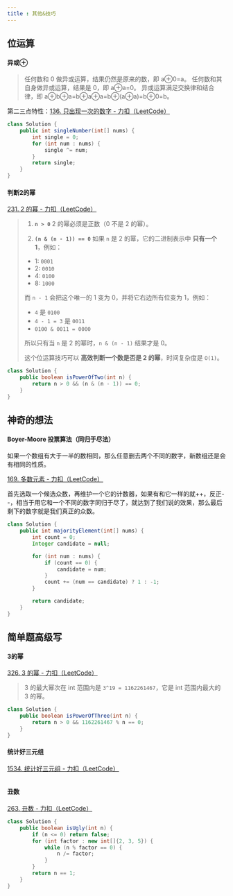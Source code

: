 ```yaml
---
title : 其他&技巧
---
```


## 位运算

#### 异或⊕

>任何数和 0 做异或运算，结果仍然是原来的数，即 a⊕0=a。
>任何数和其自身做异或运算，结果是 0，即 a⊕a=0。
>异或运算满足交换律和结合律，即 a⊕b⊕a=b⊕a⊕a=b⊕(a⊕a)=b⊕0=b。

第二三点特性：[136. 只出现一次的数字 - 力扣（LeetCode）](https://leetcode.cn/problems/single-number/description/?envType=study-plan-v2&envId=top-100-liked)

```java
class Solution {
    public int singleNumber(int[] nums) {
        int single = 0;
        for (int num : nums) {
            single ^= num;
        }
        return single;
    }
}
```

#### 判断2的幂

[231. 2 的幂 - 力扣（LeetCode）](https://leetcode.cn/problems/power-of-two/description/?envType=study-plan-v2&envId=primers-list)

>1. **`n > 0`**
>    2 的幂必须是正数（0 不是 2 的幂）。
>
>2. **`(n & (n - 1)) == 0`**
>    如果 `n` 是 2 的幂，它的二进制表示中 **只有一个 1**，例如：
>
>   - 1: `0001`
>   - 2: `0010`
>   - 4: `0100`
>   - 8: `1000`
>
>   而 `n - 1` 会把这个唯一的 1 变为 0，并将它右边所有位变为 1，例如：
>
>   - `4` 是 `0100`
>   - `4 - 1 = 3` 是 `0011`
>   - `0100 & 0011 = 0000`
>
>   所以只有当 `n` 是 2 的幂时，`n & (n - 1)` 结果才是 0。
>
>这个位运算技巧可以 **高效判断一个数是否是 2 的幂**，时间复杂度是 `O(1)`。

```java
class Solution {
    public boolean isPowerOfTwo(int n) {
        return n > 0 && (n & (n - 1)) == 0;
    }
}
```

## 神奇的想法

#### Boyer-Moore 投票算法（同归于尽法）

如果一个数组有大于一半的数相同，那么任意删去两个不同的数字，新数组还是会有相同的性质。

[169. 多数元素 - 力扣（LeetCode）](https://leetcode.cn/problems/majority-element/description/?envType=study-plan-v2&envId=top-100-liked)

首先选取一个候选众数，再维护一个它的计数器，如果有和它一样的就++，反正--，相当于用它和一个不同的数字同归于尽了，就达到了我们说的效果，那么最后剩下的数字就是我们真正的众数。

```java
class Solution {
    public int majorityElement(int[] nums) {
        int count = 0;
        Integer candidate = null;

        for (int num : nums) {
            if (count == 0) {
                candidate = num;
            }
            count += (num == candidate) ? 1 : -1;
        }

        return candidate;
    }
}
```

## 简单题高级写

#### 3的幂

[326. 3 的幂 - 力扣（LeetCode）](https://leetcode.cn/problems/power-of-three/description/?envType=study-plan-v2&envId=primers-list)

>3 的最大幂次在 int 范围内是 `3^19 = 1162261467`，它是 int 范围内最大的 3 的幂。

```java
class Solution {
    public boolean isPowerOfThree(int n) {
        return n > 0 && 1162261467 % n == 0;
    }
}
```

#### 统计好三元组

[1534. 统计好三元组 - 力扣（LeetCode）](https://leetcode.cn/problems/count-good-triplets/description/?envType=study-plan-v2&envId=primers-list)

```java

```

#### 丑数

[263. 丑数 - 力扣（LeetCode）](https://leetcode.cn/problems/ugly-number/description/?envType=study-plan-v2&envId=primers-list)

```java
class Solution {
    public boolean isUgly(int n) {
        if (n <= 0) return false;
        for (int factor : new int[]{2, 3, 5}) {
            while (n % factor == 0) {
                n /= factor;
            }
        }
        return n == 1;
    }
}
```





















